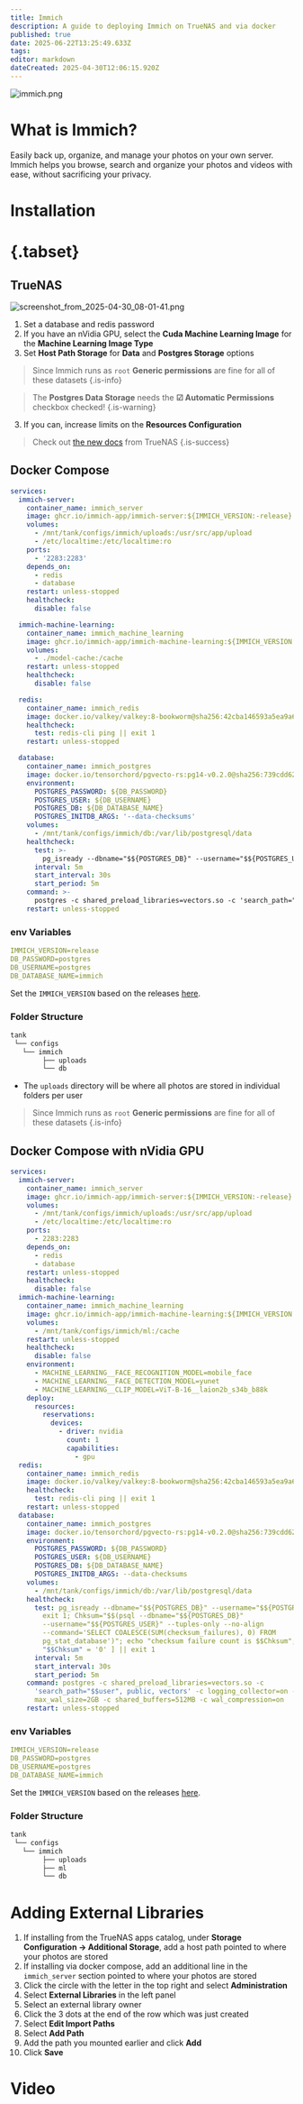 ```yaml
---
title: Immich
description: A guide to deploying Immich on TrueNAS and via docker
published: true
date: 2025-06-22T13:25:49.633Z
tags: 
editor: markdown
dateCreated: 2025-04-30T12:06:15.920Z
---
```


![immich.png](/immich.png)

# What is Immich?
Easily back up, organize, and manage your photos on your own server. Immich helps you browse, search and organize your photos and videos with ease, without sacrificing your privacy.

# Installation
# {.tabset}

## TrueNAS
![screenshot_from_2025-04-30_08-01-41.png](/screenshot_from_2025-04-30_08-01-41.png)

1. Set a database and redis password
1. If you have an nVidia GPU, select the **Cuda Machine Learning Image** for the **Machine Learning Image Type**
1. Set **Host Path Storage** for **Data** and **Postgres Storage** options

> Since Immich runs as `root` **Generic permissions** are fine for all of these datasets
{.is-info}

> The **Postgres Data Storage** needs the **☑ Automatic Permissions** checkbox checked!
{.is-warning}

3. If you can, increase limits on the **Resources Configuration**

> Check out [the new docs](https://apps.truenas.com/resources/deploy-immich) from TrueNAS
{.is-success}

## Docker Compose

```yaml
services:
  immich-server:
    container_name: immich_server
    image: ghcr.io/immich-app/immich-server:${IMMICH_VERSION:-release}
    volumes:
      - /mnt/tank/configs/immich/uploads:/usr/src/app/upload
      - /etc/localtime:/etc/localtime:ro
    ports:
      - '2283:2283'
    depends_on:
      - redis
      - database
    restart: unless-stopped
    healthcheck:
      disable: false

  immich-machine-learning:
    container_name: immich_machine_learning
    image: ghcr.io/immich-app/immich-machine-learning:${IMMICH_VERSION:-release}
    volumes:
      - ./model-cache:/cache
    restart: unless-stopped
    healthcheck:
      disable: false

  redis:
    container_name: immich_redis
    image: docker.io/valkey/valkey:8-bookworm@sha256:42cba146593a5ea9a622002c1b7cba5da7be248650cbb64ecb9c6c33d29794b1
    healthcheck:
      test: redis-cli ping || exit 1
    restart: unless-stopped

  database:
    container_name: immich_postgres
    image: docker.io/tensorchord/pgvecto-rs:pg14-v0.2.0@sha256:739cdd626151ff1f796dc95a6591b55a714f341c737e27f045019ceabf8e8c52
    environment:
      POSTGRES_PASSWORD: ${DB_PASSWORD}
      POSTGRES_USER: ${DB_USERNAME}
      POSTGRES_DB: ${DB_DATABASE_NAME}
      POSTGRES_INITDB_ARGS: '--data-checksums'
    volumes:
      - /mnt/tank/configs/immich/db:/var/lib/postgresql/data
    healthcheck:
      test: >-
        pg_isready --dbname="$${POSTGRES_DB}" --username="$${POSTGRES_USER}" || exit 1; Chksum="$$(psql --dbname="$${POSTGRES_DB}" --username="$${POSTGRES_USER}" --tuples-only --no-align --command='SELECT COALESCE(SUM(checksum_failures), 0) FROM pg_stat_database')"; echo "checksum failure count is $$Chksum"; [ "$$Chksum" = '0' ] || exit 1
      interval: 5m
      start_interval: 30s
      start_period: 5m
    command: >-
      postgres -c shared_preload_libraries=vectors.so -c 'search_path="$$user", public, vectors' -c logging_collector=on -c max_wal_size=2GB -c shared_buffers=512MB -c wal_compression=on
    restart: unless-stopped
```
 ### env Variables
 ```yaml
IMMICH_VERSION=release
DB_PASSWORD=postgres
DB_USERNAME=postgres
DB_DATABASE_NAME=immich
 ```
 Set the `IMMICH_VERSION` based on the releases [here](https://github.com/immich-app/immich/releases/).
 
### Folder Structure
```xml
tank
 └── configs
   └── immich
        ├── uploads
        └── db
```
- The `uploads` directory will be where all photos are stored in individual folders per user

> Since Immich runs as `root` **Generic permissions** are fine for all of these datasets
{.is-info}

## Docker Compose with nVidia GPU

```yaml
services:
  immich-server:
    container_name: immich_server
    image: ghcr.io/immich-app/immich-server:${IMMICH_VERSION:-release}
    volumes:
      - /mnt/tank/configs/immich/uploads:/usr/src/app/upload
      - /etc/localtime:/etc/localtime:ro
    ports:
      - 2283:2283
    depends_on:
      - redis
      - database
    restart: unless-stopped
    healthcheck:
      disable: false
  immich-machine-learning:
    container_name: immich_machine_learning
    image: ghcr.io/immich-app/immich-machine-learning:${IMMICH_VERSION:-release}-cuda
    volumes:
      - /mnt/tank/configs/immich/ml:/cache
    restart: unless-stopped
    healthcheck:
      disable: false
    environment:
      - MACHINE_LEARNING__FACE_RECOGNITION_MODEL=mobile_face
      - MACHINE_LEARNING__FACE_DETECTION_MODEL=yunet
      - MACHINE_LEARNING__CLIP_MODEL=ViT-B-16__laion2b_s34b_b88k
    deploy:
      resources:
        reservations:
          devices:
            - driver: nvidia
              count: 1
              capabilities:
                - gpu
  redis:
    container_name: immich_redis
    image: docker.io/valkey/valkey:8-bookworm@sha256:42cba146593a5ea9a622002c1b7cba5da7be248650cbb64ecb9c6c33d29794b1
    healthcheck:
      test: redis-cli ping || exit 1
    restart: unless-stopped
  database:
    container_name: immich_postgres
    image: docker.io/tensorchord/pgvecto-rs:pg14-v0.2.0@sha256:739cdd626151ff1f796dc95a6591b55a714f341c737e27f045019ceabf8e8c52
    environment:
      POSTGRES_PASSWORD: ${DB_PASSWORD}
      POSTGRES_USER: ${DB_USERNAME}
      POSTGRES_DB: ${DB_DATABASE_NAME}
      POSTGRES_INITDB_ARGS: --data-checksums
    volumes:
      - /mnt/tank/configs/immich/db:/var/lib/postgresql/data
    healthcheck:
      test: pg_isready --dbname="$${POSTGRES_DB}" --username="$${POSTGRES_USER}" ||
        exit 1; Chksum="$$(psql --dbname="$${POSTGRES_DB}"
        --username="$${POSTGRES_USER}" --tuples-only --no-align
        --command='SELECT COALESCE(SUM(checksum_failures), 0) FROM
        pg_stat_database')"; echo "checksum failure count is $$Chksum"; [
        "$$Chksum" = '0' ] || exit 1
      interval: 5m
      start_interval: 30s
      start_period: 5m
    command: postgres -c shared_preload_libraries=vectors.so -c
      'search_path="$$user", public, vectors' -c logging_collector=on -c
      max_wal_size=2GB -c shared_buffers=512MB -c wal_compression=on
    restart: unless-stopped
```
 ### env Variables
 ```yaml
IMMICH_VERSION=release
DB_PASSWORD=postgres
DB_USERNAME=postgres
DB_DATABASE_NAME=immich
 ```
 Set the `IMMICH_VERSION` based on the releases [here](https://github.com/immich-app/immich/releases/).
 
### Folder Structure
```xml
tank
 └── configs
   └── immich
        ├── uploads
        ├── ml
        └── db
```
# Adding External Libraries
1. If installing from the TrueNAS apps catalog, under **Storage Configuration →  Additional Storage**, add a host path pointed to where your photos are stored
1. If installing via docker compose, add an additional line in the `immich_server` section pointed to where your photos are stored
1. Click the circle with the letter in the top right and select **Administration**
1. Select **External Libraries** in the left panel
1. Select an external library owner
1. Click the 3 dots at the end of the row which was just created
1. Select **Edit Import Paths**
1. Select **Add Path**
1. Add the path you mounted earlier and click **Add**
1. Click **Save**

# Video
[](https://youtu.be/abqnhmOs7_A)
